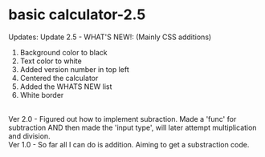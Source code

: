 # basic calculator-2.5
Updates:
Update 2.5 - 
WHAT'S NEW!:
(Mainly CSS additions)
  1. Background color to black
  2. Text color to white
  3. Added version number in top left
  4. Centered the calculator
  5. Added the WHATS NEW list
  6. White border
<br>
Ver 2.0 - Figured out how to implement subraction. Made a 'func' for subtraction AND then made the 'input type', will later attempt multiplication and division.
<br>
Ver 1.0 - So far all I can do is addition. Aiming to get a substraction code.
